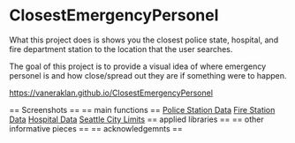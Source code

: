 # ClosestEmergencyPersonel

What this project does is shows you the closest police state, hospital, and fire department station to
the location that the user searches.

The goal of this project is to provide a visual idea of where emergency personel is and how close/spread out
they are if something were to happen.

https://vaneraklan.github.io/ClosestEmergencyPersonel

== Screenshots ==
== main functions ==
[Police Station Data](https://data.seattle.gov/dataset/Police-Stations/yfpf-qbei)
[Fire Station Data](https://data.seattle.gov/dataset/Fire-Stations/jamt-dvzr)
[Hospital Data](https://data.seattle.gov/dataset/Hospitals/x6vc-2g3e)
[Seattle City Limits](https://catalog.data.gov/pl/dataset/seattle-city-limits/resource/aede324c-b07a-4d9a-b53b-52a856b3e5d8?inner_span=True)
== applied libraries ==
== other informative pieces ==
== acknowledgemnts ==
